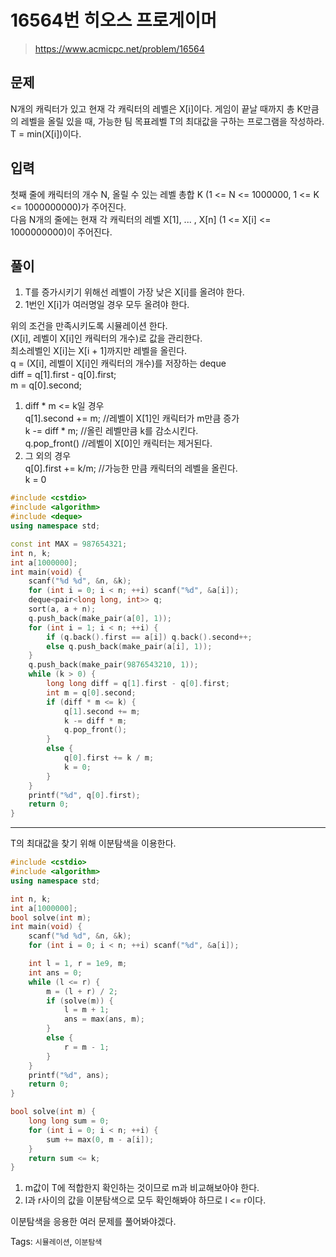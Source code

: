 # 16564번 히오스 프로게이머
>https://www.acmicpc.net/problem/16564

## 문제
N개의 캐릭터가 있고 현재 각 캐릭터의 레벨은 X[i]이다. 게임이 끝날 때까지 총 K만큼의 레벨을 올릴 있을 때, 가능한 팀 목표레벨 T의 최대값을 구하는 프로그램을 작성하라. T = min(X[i])이다.

## 입력
첫째 줄에 캐릭터의 개수 N, 올릴 수 있는 레벨 총합 K (1 <= N <= 1000000, 1 <= K <= 1000000000)가 주어진다.  
다음 N개의 줄에는 현재 각 캐릭터의 레벨 X[1], ... , X[n] (1 <= X[i] <= 1000000000)이 주어진다.

## 풀이
1. T를 증가시키기 위해선 레벨이 가장 낮은 X[i]를 올려야 한다.
2. 1번인 X[i]가 여러명일 경우 모두 올려야 한다.

위의 조건을 만족시키도록 시뮬레이션 한다.  
(X[i], 레벨이 X[i]인 캐릭터의 개수)로 값을 관리한다.  
최소레벨인 X[i]는 X[i + 1]까지만 레벨을 올린다.  
q = (X[i], 레벨이 X[i]인 캐릭터의 개수)를 저장하는 deque  
diff = q[1].first - q[0].first;  
m = q[0].second;  
1. diff * m <= k일 경우  
q[1].second += m; //레벨이 X[1]인 캐릭터가 m만큼 증가  
k -= diff * m; //올린 레벨만큼 k를 감소시킨다.  
q.pop_front() //레벨이 X[0]인 캐릭터는 제거된다.  
2. 그 외의 경우  
q[0].first += k/m; //가능한 만큼 캐릭터의 레벨을 올린다.  
k = 0

```cpp
#include <cstdio>
#include <algorithm>
#include <deque>
using namespace std;

const int MAX = 987654321;
int n, k;
int a[1000000];
int main(void) {
    scanf("%d %d", &n, &k);
    for (int i = 0; i < n; ++i) scanf("%d", &a[i]);
    deque<pair<long long, int>> q;
    sort(a, a + n);
    q.push_back(make_pair(a[0], 1));
    for (int i = 1; i < n; ++i) {
        if (q.back().first == a[i]) q.back().second++;
        else q.push_back(make_pair(a[i], 1));
    }
    q.push_back(make_pair(9876543210, 1));
    while (k > 0) {
        long long diff = q[1].first - q[0].first;
        int m = q[0].second;
        if (diff * m <= k) {
            q[1].second += m;
            k -= diff * m;
            q.pop_front();
        }
        else {
            q[0].first += k / m;
            k = 0;
        }
    }
    printf("%d", q[0].first);
    return 0;
}
```

---
T의 최대값을 찾기 위해 이분탐색을 이용한다.
```cpp
#include <cstdio>
#include <algorithm>
using namespace std;

int n, k;
int a[1000000];
bool solve(int m);
int main(void) {
    scanf("%d %d", &n, &k);
    for (int i = 0; i < n; ++i) scanf("%d", &a[i]);

    int l = 1, r = 1e9, m;
    int ans = 0;
    while (l <= r) {
        m = (l + r) / 2;
        if (solve(m)) {
            l = m + 1;
            ans = max(ans, m);
        }
        else {
            r = m - 1;
        }
    }
    printf("%d", ans);
    return 0;
}

bool solve(int m) {
    long long sum = 0;
    for (int i = 0; i < n; ++i) {
        sum += max(0, m - a[i]);
    }
    return sum <= k;
}
```
1. m값이 T에 적합한지 확인하는 것이므로 m과 비교해보아야 한다.  
2. l과 r사이의 값을 이분탐색으로 모두 확인해봐야 하므로 l <= r이다.  

이분탐색을 응용한 여러 문제를 풀어봐야겠다.


Tags: `시뮬레이션`, `이분탐색`